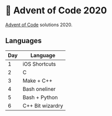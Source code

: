 # 🎁 Advent of Code 2020
[Advent of Code](https://adventofcode.com/2020) solutions 2020.

## Languages
| Day | Language                  |
|-----|---------------------------|
|   1 | iOS Shortcuts             |
|   2 | C                         |
|   3 | Make + C++                |
|   4 | Bash oneliner             |
|   5 | Bash + Python             |
|   6 | C++ Bit wizardry          |
